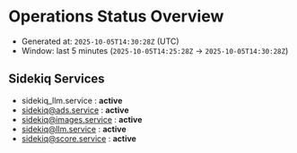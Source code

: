 # Operations Status Overview

- Generated at: `2025-10-05T14:30:28Z` (UTC)
- Window: last 5 minutes (`2025-10-05T14:25:28Z` → `2025-10-05T14:30:28Z`)

## Sidekiq Services
- sidekiq_llm.service : **active**
- sidekiq@ads.service : **active**
- sidekiq@images.service : **active**
- sidekiq@llm.service : **active**
- sidekiq@score.service : **active**

